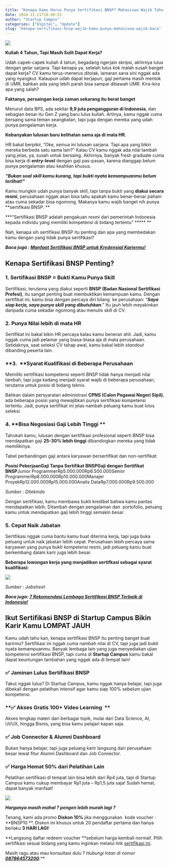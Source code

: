 ```yaml
---
title: "Kenapa Kamu Harus Punya Sertifikasi BNSP? Mahasiswa Wajib Tahu!"
date: 2024-11-21T10:49:51
author: "Startup Campus"
categories: ["Digital", "Update"]
slug: "kenapa-sertifikasi-bnsp-wajib-kamu-punya-mahasiswa-wajib-baca"
---
```


![](https://lh7-rt.googleusercontent.com/docsz/AD_4nXftVNYrz9VIXAIVBHntoHzbs18FKI3LW1wC9UzYTyLutqlCRoVxDLt6p6HuBrCoKsP56GGIza1be6B40Igm9l_hv-Mq-N_ccQrgnAWx-A5fMgSF_Gt_93MbrfV2bMcWqu57t76FRQ?key=_q5KsUcOqYmsQVoC7Q_A4meY)

**Kuliah 4 Tahun, Tapi Masih Sulit Dapat Kerja?**

Udah capek-capek kuliah 4 tahun, begadang ngerjain skripsi, akhirnya lulus dengan gelar sarjana. Tapi kenapa ya, setelah lulus kok malah susah banget dapat kerja? CV kamu terus-menerus ditolak, lamaran sana sini nggak ada yang nyangkut. Kalaupun udah dapat kerjapun, gaji pertama masih mentok di UMR, bahkan ada yang lebih parah bisa sampai dibawah UMR. Kira-kira apa yang salah?

**Faktanya, persaingan kerja zaman sekarang itu berat banget**

Menurut data BPS, ada sekitar **9,9 juta pengangguran di Indonesia**, dan sebagian besar itu Gen Z yang baru lulus kuliah. Artinya, kamu nggak cuma bersaing sama teman seangkatan, tapi juga dengan mereka yang udah punya pengalaman kerja.

**Kebanyakan lulusan baru kelihatan sama aja di mata HR.**

HR bakal berpikir, “Oke, semua ini lulusan sarjana. Tapi apa yang bikin mereka berbeda satu sama lain?” Kalau CV kamu nggak ada nilai tambah yang jelas, ya, susah untuk bersaing. Akhirnya, banyak fresh graduate cuma bisa kerja di **entry-level** dengan gaji pas-pasan, karena dianggap belum punya pengalaman atau keahlian khusus.

> 
***“Bukan soal skill kamu kurang, tapi bukti nyata kemampuanmu belum terlihat!”***

Kamu mungkin udah punya banyak skill, tapi tanpa bukti yang **diakui secara resmi**, perusahaan nggak akan bisa tahu apakah kamu benar-benar paham atau cuma sekadar bisa ngomong. Makanya kamu wajib banget nih punya **sertifikasi BNSP. **

> 
***“Sertifikasi BNSP adalah pengakuan resmi dari pemerintah Indonesia kepada individu yang memiliki kompetensi di bidang tertentu” ***** **

Nah, kenapa sih sertifikasi BNSP itu penting dan apa yang membedakan kamu dengan yang tidak punya sertifikasi?

***Baca juga : [Manfaat Sertifikasi BNSP untuk Kredensial Kariermu!](https://startupcampus.id/blog/manfaat-sertifikasi-bnsp-untuk-kredensial-kariermu/)***

## **Kenapa Sertifikasi BNSP Penting?**

### **1. Sertifikasi BNSP = Bukti Kamu Punya Skill**

Sertifikasi, terutama yang diakui seperti **BNSP (Badan Nasional Sertifikasi Profesi)**, itu sangat penting buat membuktikan kemampuan kamu. Dengan sertifikat ini, kamu bisa dengan percaya diri bilang  ke perusahaan: “***Saya siap kerja, saya punya skill yang dibutuhkan***.” Itu jauh lebih meyakinkan daripada cuma sekadar ngomong atau menulis skill di CV.

### **2. Punya Nilai lebih di mata HR**

Sertifikat ini bakal bikin HR percaya kalau kamu beneran ahli. Jadi, kamu nggak cuma jadi pelamar yang biasa-biasa aja di mata perusahaan. Setidaknya, saat seleksi CV tahap awal, kamu bakal lebih *standout* dibanding peserta lain. 

### **3.  **Syarat Kualifikasi di Beberapa Perusahaan 

Memiliki sertifikasi kompetensi seperti BNSP tidak hanya menjadi nilai tambah, tapi juga kadang menjadi syarat wajib di beberapa perusahaan, terutama untuk posisi di bidang teknis. 

Bahkan dalam persyaratan administrasi **CPNS (Calon Pegawai Negeri Sipil)**, ada beberapa posisi yang mewajibkan punya sertifikasi kompetensi tertentu. Jadi, punya sertifikat ini jelas nambah peluang kamu buat lolos seleksi.

### 4. **Bisa Negosiasi Gaji Lebih Tinggi **

Tahukah kamu, lulusan dengan sertifikasi profesional seperti BNSP bisa mendapatkan gaji **25-30% lebih tinggi** dibandingkan mereka yang tidak memilikinya. 

Tabel perbandingan gaji antara karyawan bersertifikat dan non-sertifikat:

**Posisi Pekerjaan****Gaji Tanpa Sertifikat BNSP****Gaji dengan Sertifikat BNSP**Junior ProgrammerRp5.000.000Rp6.500.000Senior ProgrammerRp8.000.000Rp10.000.000Manajer ProyekRp12.000.000Rp15.000.000Analis DataRp7.000.000Rp9.500.000

*Sumber : Ditekindo*

Dengan sertifikasi, kamu membawa bukti kredibel bahwa kamu pantas mendapatkan lebih. Ditambah dengan pengalaman dan  portofolio, peluang kamu untuk mendapatkan gaji lebih tinggi semakin besar.

### **5. Cepat Naik Jabatan**

Sertifikasi nggak cuma bantu kamu buat diterima kerja, tapi juga buka peluang untuk naik jabatan lebih cepat. Perusahaan lebih percaya sama karyawan yang punya bukti kompetensi resmi, jadi peluang kamu buat berkembang dalam karir juga lebih besar.

**Beberapa lowongan kerja yang menjadikan sertifkasi sebagai syarat kualifikasi:**

![](https://www.startupcampus.id/blog/wp-content/uploads/2024/11/Lowongan-kerja-yang-butuh-sertifikasi-BNSP-1024x491.png)

*Sumber : Jobstreet*

***Baca juga: [7 Rekomendasi Lembaga Sertifikasi BNSP Terbaik di Indonesia!](https://startupcampus.id/blog/7-rekomendasi-lembaga-sertifikasi-bnsp-terbaik-di-indonesia/)***

## **Ikut Sertifikasi BNSP di Startup Campus Bikin Karir Kamu LOMPAT JAUH**

Kamu udah tahu kan, kenapa sertifikasi BNSP itu penting banget buat karirmu? Sertifikasi ini nggak cuma nambah nilai di CV, tapi juga jadi bukti nyata kemampuanmu. Banyak lembaga lain yang juga menyediakan ujian kompetensi sertifikasi BNSP, tapi cuma di **Startup Campus** kamu bakal dapat keuntungan tambahan yang nggak ada di tempat lain!  

### **✅ Jaminan Lulus Sertifikasi BNSP**

Takut nggak lulus? Di Startup Campus, kamu nggak hanya belajar, tapi juga dibekali dengan pelatihan intensif agar kamu siap 100% sebelum ujian kompetensi. 

### **✅ Akses Gratis 100+ Video Learning  **

Akses lengkap materi dari berbagai topik, mulai dari Data Science, AI, UI/UX, hingga Bisnis, yang bisa kamu pelajari kapan saja.

### **✅ Job Connector & Alumni Dashboard**

Bukan hanya belajar, tapi juga peluang karir langsung dari perusahaan besar lewat fitur Alumni Dashboard dan Job Connector.

### **✅ Harga Hemat 50% dari Pelatihan Lain**

Pelatihan sertifikasi di tempat lain bisa lebih dari Rp4 juta, tapi di Startup Campus kamu cukup membayar Rp1 juta – Rp1,5 juta saja! Sudah hemat, dapat banyak manfaat!

![](https://lh7-rt.googleusercontent.com/docsz/AD_4nXcjV-omlfWXDiz4HmNrEAXVg3m2HydLMAtdOZqKsAaLiMWGG5vlK3NlhUnLAKsHkPXvQ60Xml77_RcfXASXb7g6ile3AQM1THkSEaae-9FslH2nh7nejpvLvNToz69tS5xMy0fkhw?key=_q5KsUcOqYmsQVoC7Q_A4meY)

***Harganya masih mahal ? pengen lebih murah lagi ?***

Tenang, kami ada promo **Diskon 10%** jika menggunakan  kode voucher :  **BNSP10 **. Diskon ini khusus untuk 20 pendaftar pertama dan hanya berlaku **3 HARI LAGI**!

**Langsung daftar redeem voucher **sebelum harga kembali normal!. Pilih sertifikasi sesuai bidang yang kamu inginkan melalui link [sertifikasi ini](https://startupcampus.id/sertifikasi).

Masih ragu atau mau konsultasi dulu ? **Hubungi Intan di nomor **[***087864573200***](https://wa.me/6287864573200)***.***
